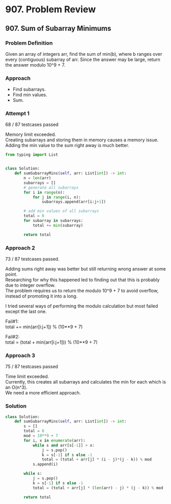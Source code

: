 # 907. Problem Review

## 907. Sum of Subarray Minimums

### Problem Definition
Given an array of integers arr, find the sum of min(b), where b ranges over every (contiguous) subarray of arr. Since the answer may be large, return the answer modulo 10^9 + 7.

### Approach
- Find subarrays.
- Find min values.
- Sum.

### Attempt 1
68 / 87 testcases passed

Memory limit exceeded. <br>
Creating subarrays and storing them in memory causes a memory issue. Adding the min value to the sum right away is much better.

```python
from typing import List


class Solution:
    def sumSubarrayMins(self, arr: List[int]) -> int:
        n = len(arr)
        subarrays = []
        # generate all subarrays
        for i in range(n):
            for j in range(i, n):
                subarrays.append(arr[i:j+1])

        # add min values of all subarrays
        total = 0
        for subarray in subarrays:
            total += min(subarray)

        return total
```

### Approach 2
73 / 87 testcases passed.

Adding sums right away was better but still returning wrong answer at some point. <br>
Researching for why this happened led to finding out that this is probably due to integer overflow. <br>
The problem requires us to return the modulo 10^9 + 7 to avoid overflow, instead of promoting it into a long.

I tried several ways of performing the modulo calculation but most failed except the last one.

Fail#1: <br>
total += min(arr[i:j+1]) % (10**9 + 7)

Fail#2: <br>
total = (total + min(arr[i:j+1])) % (10**9 + 7)

### Approach 3
75 / 87 testcases passed

Time limit exceeded. <br>
Currently, this creates all subarrays and calculates the min for each which is an O(n^3). <br>
We need a more efficient approach. <br>


### Solution

```python
class Solution:
    def sumSubarrayMins(self, arr: List[int]) -> int:
        s = []
        total = 0
        mod = 10**9 + 7
        for i, x in enumerate(arr):
            while s and arr[s[-1]] > x:
                j = s.pop()
                k = s[-1] if s else -1
                total = (total + arr[j] * (i - j)*(j - k)) % mod
            s.append(i)

        while s:
            j = s.pop()
            k = s[-1] if s else -1
            total = (total + arr[j] * (len(arr) - j) * (j - k)) % mod

        return total
